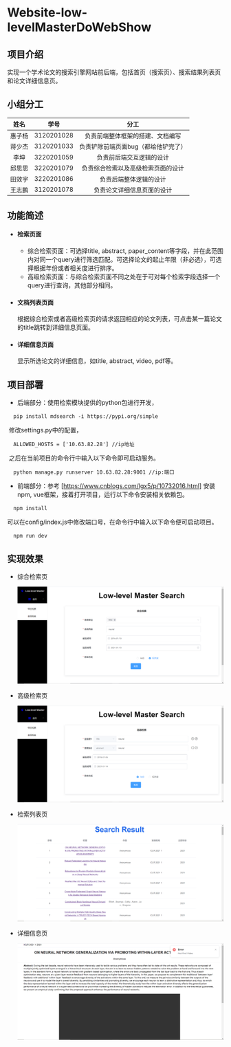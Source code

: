 # Website-low-levelMasterDoWebShow

## 项目介绍

实现一个学术论文的搜索引擎网站前后端，包括首页（搜索页）、搜索结果列表页和论文详细信息页。

## 小组分工

|  姓名  |    学号    |                分工                 |
| :----: | :--------: | :---------------------------------: |
| 惠子杨 | 3120201028 |  负责前端整体框架的搭建、文档编写   |
| 蒋少杰 | 3120201033 | 负责铲除前端页面bug（都给他铲完了） |
|  李坤  | 3220201059 |      负责前后端交互逻辑的设计       |
| 邱思思 | 3220201079 | 负责综合检索以及高级检索页面的设计  |
| 田效宇 | 3220201086 |       负责后端整体逻辑的设计        |
| 王志鹏 | 3120201078 |     负责论文详细信息页面的设计      |

## 功能简述

- #### 检索页面

  - 综合检索页面：可选择title, abstract, paper_content等字段，并在此范围内对同一个query进行筛选匹配。可选择论文的起止年限（非必选），可选择根据年份或者相关度进行排序。
  - 高级检索页面：与综合检索页面不同之处在于可对每个检索字段选择一个query进行查询，其他部分相同。

- #### 文档列表页面

  根据综合检索或者高级检索页的请求返回相应的论文列表，可点击某一篇论文的title跳转到详细信息页面。

- #### 详细信息页面

  显示所选论文的详细信息，如title, abstract, video, pdf等。

## 项目部署

- 后端部分：使用检索模块提供的python包进行开发，

```
  pip install mdsearch -i https://pypi.org/simple
```

​	修改settings.py中的配置，

```
  ALLOWED_HOSTS = ['10.63.82.28'] //ip地址
```

​	之后在当前项目的命令行中输入以下命令即可启动服务。

```
  python manage.py runserver 10.63.82.28:9001 //ip:端口
```

- 前端部分：参考 [https://www.cnblogs.com/lgx5/p/10732016.html] 安装npm, vue框架，接着打开项目，运行以下命令安装相关依赖包。

```
  npm install
```

  可以在config/index.js中修改端口号，在命令行中输入以下命令便可启动项目。

```
  npm run dev
```

  

## 实现效果

- 综合检索页

  ![integrated-search](README.assets/integrated-search.png)

- 高级检索页

  ![advanced-search](README.assets/advanced-search.png)

- 检索列表页

  ![result](README.assets/result.png)

- 详细信息页

  ![details](README.assets/details.png)

















